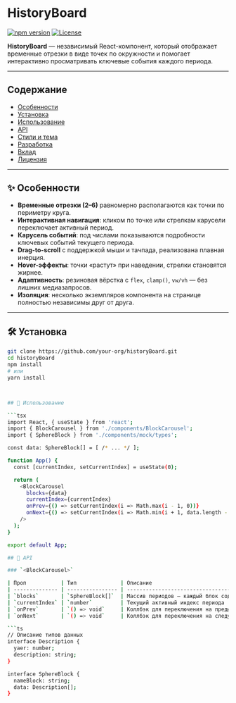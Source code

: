 # HistoryBoard

[![npm version](https://img.shields.io/npm/v/history-board.svg)]()
[![License](https://img.shields.io/badge/license-MIT-blue.svg)]()

**HistoryBoard** — независимый React-компонент, который отображает временные отрезки в виде точек по окружности и помогает интерактивно просматривать ключевые события каждого периода.

---

## Содержание

- [Особенности](#особенности)  
- [Установка](#установка)  
- [Использование](#использование)  
- [API](#api)  
- [Стили и тема](#стили-и-тема)  
- [Разработка](#разработка)  
- [Вклад](#вклад)  
- [Лицензия](#лицензия)  

---

## ✨ Особенности

- **Временные отрезки (2–6)** равномерно располагаются как точки по периметру круга.  
- **Интерактивная навигация**: кликом по точке или стрелкам карусели переключает активный период.  
- **Карусель событий**: под числами показываются подробности ключевых событий текущего периода.  
- **Drag-to-scroll** с поддержкой мыши и тачпада, реализована плавная инерция.  
- **Hover-эффекты**: точки «растут» при наведении, стрелки становятся жирнее.  
- **Адаптивность**: резиновая вёрстка с `flex`, `clamp()`, `vw/vh` — без лишних медиазапросов.  
- **Изоляция**: несколько экземпляров компонента на странице полностью независимы друг от друга.

---

## 🛠️ Установка

```bash
git clone https://github.com/your-org/historyBoard.git
cd historyBoard
npm install
# или
yarn install



## 🚀 Использование

```tsx
import React, { useState } from 'react';
import { BlockCarousel } from './components/BlockCarousel';
import { SphereBlock } from './components/mock/types';

const data: SphereBlock[] = [ /* ... */ ];

function App() {
  const [currentIndex, setCurrentIndex] = useState(0);

  return (
    <BlockCarousel
      blocks={data}
      currentIndex={currentIndex}
      onPrev={() => setCurrentIndex(i => Math.max(i - 1, 0))}
      onNext={() => setCurrentIndex(i => Math.min(i + 1, data.length - 1))}
    />
  );
}

export default App;

## 📑 API

### `<BlockCarousel>`

| Проп           | Тип              | Описание                                          |
| -------------- | ---------------- | ------------------------------------------------- |
| `blocks`       | `SphereBlock[]`  | Массив периодов — каждый блок содержит `nameBlock` и массив `data` с событиями |
| `currentIndex` | `number`         | Текущий активный индекс периода                   |
| `onPrev`       | `() => void`     | Коллбэк для переключения на предыдущий период     |
| `onNext`       | `() => void`     | Коллбэк для переключения на следующий период      |

```ts
// Описание типов данных
interface Description {
  yaer: number;
  description: string;
}

interface SphereBlock {
  nameBlock: string;
  data: Description[];
}
